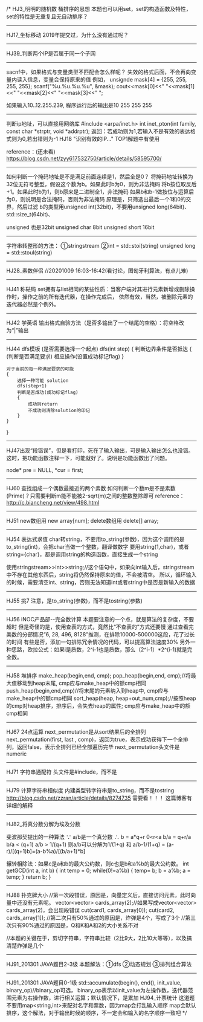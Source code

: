 /*
HJ3_明明的随机数
桶排序的思想
本题也可以用set，set的构造函数及特性，set的特性是无重复且无自动排序？
************************
HJ17_坐标移动
2019年提交过，为什么没有通过呢？
************************
HJ39_判断两个IP是否属于同一个子网
************************
sacnf中，如果格式与变量类型不匹配会怎么样呢？
失效的格式后面，不会再向变量内读入信息，变量会保持原来的值
例如，
unsignde mask[4] = {255, 255, 255, 255};
scanf("%u.%u.%u.%u", &mask);
cout<<mask[0]<<" "<<mask[1]<<" "<<mask[2]<<" "<<mask[3]<<" ";

如果输入10..12.255.239, 程序运行后的输出是10 255 255 255

************************
判断ip地址，可以直接用网络库
#include <arpa/inet.h>
int inet_pton(int family, const char *strptr, void *addrptr);
            返回：若成功则为1,若输入不是有效的表达格式则为0,若出错则为-1
HJ18 "识别有效的IP..." TOP1解题中有使用

reference：(还未看)
https://blog.csdn.net/zyy617532750/article/details/58595700/

************************
如何判断一个掩码地址是不是满足前面连续是1，然后全是0？
将掩码地址转换为32位无符号整型，假设这个数为b。如果此时b为0，则为非法掩码
将b按位取反后+1。如果此时b为1，则b原来是二进制全1，非法掩码
如果b和b-1做按位与运算后为0，则说明是合法掩码，否则为非法掩码
原理是，只筛选出最后一个1和0的交界，然后过滤
b的类型用unsigned int(32bit)，不要用unsigned long(64bit)、std::size_t(64bit)、

unsigned 也是32bit
unsigned char 8bit
unsigned short 16bit


**************************
字符串转整形的方法：
①stringstream
②int = std::stoi(string)
 unsigned long  = std::stoul(string)
**************************
HJ28_素数伴侣
//20201009 16:03-16:42(看讨论，图匈牙利算法，有点儿难)
**************************
HJ41 称砝码
set拥有与list相同的某些性质：当客户端对其进行元素新增或删除操作时，操作之前的所有迭代器，在操作完成后，
依然有效，当然，被删除元素的迭代器必然是个例外。

**************************
HJ42 学英语
 输出格式自验方法（是否多输出了一个结尾的空格）：将空格改为“|”输出

**************************
HJ44
dfs模板
(是否需要选择一个起点)
dfs(int step)
{
    判断边界条件是否抵达
    {
        (判断是否满足要求)
        相应操作(设置成功标记flag)
    }

    对于当前的每一种满足要求的可能
    {
        选择一种可能 solution
        dfs(step+1)
        判断是否成功(成功标记flag)
        {
            成功则return
            不成功则清除solution的印记
        }
    }

}

*******************************
HJ47出现“段错误”，但是看打印，死在了输入输出，可是输入输出怎么也没错。这时，把功能函数注释一下，可能就好了。说明是功能函数出了问题。


  node* pre = NULL, *cur = first;

*********************************
HJ60 查找组成一个偶数最接近的两个素数
如何判断一个数m是不是素数(Prime)？只需要判断m能不能被2-sqrt(m)之间的整数整除即可
reference：http://c.biancheng.net/view/498.html
*********************************
HJ51
new数组用 new array[num];
delete数组用 delete[] array;
********************************************
HJ54  表达式求值
char转string，不要用to_string(参数)，因为这个调用的是to_string(int)，会把char当做一个整数，翻译做数字
              要用string(1,char)，或者string={char}，都是调用string的构造函数，直接生成一个string

使用stringstream>>int>>string;//这个语句中，如果向int输入后，stringstream中不存在其他东西后，string将仍然保持原来的值，不会被清空。
              所以，循环输入的时候，需要清空int、string，否则无法知道int或者string中是否是新输入的数据
********************************************
HJ55  挑7
注意，是to_string(参数)，而不是tostring(参数)
********************************************
HJ56    iNOC产品部--完全数计算
本题要注意的一个点，就是算法的复杂度，不要超时
但是奇怪的是，使用查表的方式，竟然比“不查表的”方式还要慢
通过查看完美数的分部情况“6, 28, 496, 8128”推测，在排除10000-500000这段，花了过长的时间
有些是否，添加一句排除冗余情况的代码，可以提高算法速度30%
另外一种思路，欧拉公式：如果i是质数，2^i-1也是质数，那么（2^i-1）*2^(i-1)就是完全数。
***********************************************
HJ58 堆排序
make_heap(begin,end, cmp);
pop_heap(begin,end, cmp);//将最大值移动到heap末尾, cmp应与make_heap中的额cmp相同
push_heap(begin,end,cmp)//将末尾的元素纳入到heap中, cmp应与make_heap中的额cmp相同
sort_heap(heap, heap+out_num,cmp);//按照heap的cmp对heap排序，排序后，会失去heap的属性; cmp应与make_heap中的额cmp相同
**********************************************
HJ67 24点运算
    next_permutation是从sort结果后的全排列
    next_permutation(first, last , comp)，返回为true，表示成功获得下一个全排列，返回false，表示全排列已经全部遍历完毕
    next_permutation头文件是numeric
***********************************************
HJ71 字符串通配符
头文件是#include<sstream>，而不是<stringstream>
***********************************************
HJ79 计算字符串相似度
内建类型转字符串是to_string，而不是tostring
http://blog.csdn.net/zzran/article/details/8274735  需要看！！！
  这篇博客有详细的解释
***********************************************
HJ82_将真分数分解为埃及分数

斐波那契提出的一种算法
∵ a/b是一个真分数
∴ b = a*q+r  0<r<a
  b/a = q+r/a
  b/a < (q+1)
  a/b > 1/(q+1)
  则a/b可以分解为1/(1+q) 和 a/b-1/(1+q) = (a-r)/[(q+1)b]=(a-b%a)/[(b/a+1)*b]

  辗转相除法：如果c是a和b的最大公约数，则c也是b和a%b的最大公约数。
    int getGCD(int a, int b)
    {
        int temp = 0;
        while(0!=a%b)
        {
            temp= b;
            b = a%b;
            a = temp;
        }
        return b;
    }
***********************************************
HJ88 扑克牌大小
//第一次段错误，原因是，向量定义后，直接访问元素，此时向量中还没有元素呢。
    vector<vector<int>> cards_array(2);//如果写成vector<vector<int>> cards_array(2)，会出现段错误
    cut(card1, cards_array[0]);
    cut(card2, cards_array[1]);
//第二次只有50%通过的原因是，炸弹是4个，写成了3个
//第三次只有90%通过的原因是，Q和K和A和2的大小关系不对

//本题的关键在于，剪切字符串，字符串比较（2比9大，2比10大等等），以及搞清楚炸弹是几个
***********************************************
HJ91_201301 JAVA题目2-3级
本题解法：①dfs ②动态规划  ③排列组合算法
***********************************************
HJ91_201301 JAVA题目0-1级
std::accumulate(begin(), end(), init_value, binary_op)//binary_op可选，
binary_op表示以init_value为左操作数，迭代器范围元素为右操作数，进行相关运算；默认情况下，是累加
HJ94_计票统计
这道题不要用map<string,int>来配对名字和票数，因为map会打乱输入顺序
map会默认排序，这个解法，对于输出时候的顺序，不一定会和输入的名字顺序一致吧
 */
